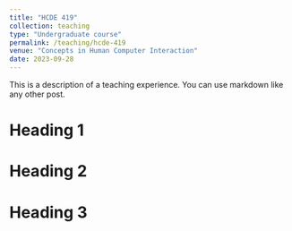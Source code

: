 ```yaml
---
title: "HCDE 419"
collection: teaching
type: "Undergraduate course"
permalink: /teaching/hcde-419
venue: "Concepts in Human Computer Interaction"
date: 2023-09-28
---
```


This is a description of a teaching experience. You can use markdown like any other post.

Heading 1
======

Heading 2
======

Heading 3
======
